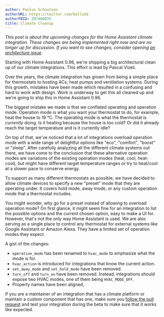 ```yaml
---
author: Paulus Schoutsen
authorURL: https://twitter.com/balloob
authorFBID: 297400035
title: Climate Cleanup
---
```


_This post is about the upcoming changes for the Home Assistant climate integration. These changes are being implemented right now and are no longer up for discussion. If you want to see changes, consider opening [an architecture issue](https://github.com/home-assistant/architecture/issues)._

Starting with Home Assistant 0.96, we're shipping a big architectural clean up of our climate integrations. This effort is lead by Pascal Vizeli.

Over the years, the climate integration has grown from being a simple place for thermostats to hosting ACs, heat pumps and ventilation systems. During this growth, mistakes have been made which resulted in a confusing and hard to work with design. Work is underway to get this all cleaned up and we're going to ship this in Home Assistant 0.96.

The biggest mistake we made is that we conflated operating and operation mode. Operation mode is what you want your thermostat to do, for example, heat the house to 19 °C. The operating mode is what the thermostat is _currently_ doing. Is it heating because the house is too cold? Or did it already reach the target temperature and is it currently idle?

On top of that, we've noticed that a lot of integrations overload operation mode with a wide range of delightful options like "eco", "comfort", "boost" or "sleep". After carefully analyzing all the different climate systems out there, we have come to the conclusion that these alternative operation modes are variations of the existing operation modes (heat, cool, heat-cool), but might have different target temperature ranges or try to heat/cool at a slower pace to conserve energy.

To support as many different thermostats as possible, we have decided to allow climate devices to specify a new "preset" mode that they are operating under. It covers hold mode, away mode, or any custom operation mode that a thermostat includes.

You might wonder, why go for a preset instead of allowing to overload operation mode? On first glance, it might seem fine for an integration to list the possible options and the current chosen option, easy to make a UI for. However, that's not the only way Home Assistant is used. We are also serving as a single place to control any thermostat for external systems like Google Assistant or Amazon Alexa. They have a limited set of operation modes they expect.

A gist of the changes:

 - `operation_mode` has been renamed to `hvac_mode` to emphasize what the mode is for.
 - `hvac_action` is introduced for integrations that know the current action.
 - `set_away_mode` and `set_hold_mode` have been removed.
 - `turn_off` and `turn_on` have been removed. Instead, integrations should expose two HVAC modes, one of them being `HVAC_MODE_OFF`.
 - Property names have been aligned,

If you are a maintainer of an integration that has a climate platform or maintain a custom component that has one, make sure you [follow the pull request](https://github.com/home-assistant/home-assistant/pull/23899) and test your integration during the beta to make sure that it works like expected.

<div id='discourse-comments'></div>

<script markdown="0">
  DiscourseEmbed = { discourseUrl: 'https://community.home-assistant.io/',
                     discourseEmbedUrl: 'https://developers.home-assistant.io/blog/2019/05/22/internet-of-things-and-the-modern-web.html' };
  (function() {
    var d = document.createElement('script'); d.type = 'text/javascript'; d.async = true;
    d.src = DiscourseEmbed.discourseUrl + 'javascripts/embed.js';
    (document.getElementsByTagName('head')[0] || document.getElementsByTagName('body')[0]).appendChild(d);
  })();
</script>
